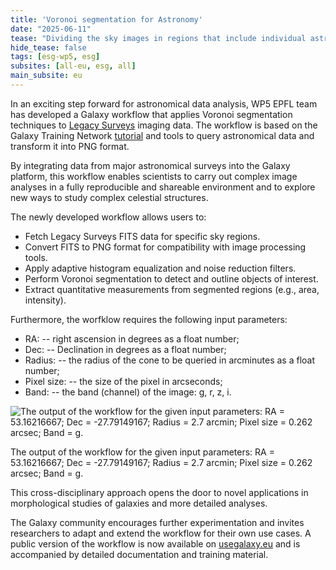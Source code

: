 ```yaml
---
title: 'Voronoi segmentation for Astronomy'
date: "2025-06-11"  
tease: "Dividing the sky images in regions that include individual astronomical objects or clusters."
hide_tease: false
tags: [esg-wp5, esg]
subsites: [all-eu, esg, all]
main_subsite: eu
---
```



In an exciting step forward for astronomical data analysis, WP5 EPFL team has developed a Galaxy workflow that applies Voronoi segmentation techniques to [Legacy Surveys](https://www.legacysurvey.org/) imaging data. The workflow is based on the Galaxy Training Network [tutorial](https://training.galaxyproject.org/topics/imaging/tutorials/voronoi-segmentation/tutorial.html) and tools to query astronomical data and transform it into PNG format. 

By integrating data from major astronomical surveys into the Galaxy platform, this workflow enables scientists to carry out complex image analyses in a fully reproducible and shareable environment and to explore new ways to study complex celestial structures.

The newly developed workflow allows users to:
* Fetch Legacy Surveys FITS data for specific sky regions.
* Convert FITS to PNG format for compatibility with image processing tools.
* Apply adaptive histogram equalization and noise reduction filters.
* Perform Voronoi segmentation to detect and outline objects of interest.
* Extract quantitative measurements from segmented regions (e.g., area, intensity).

Furthermore, the worfklow requires the following input parameters:
* RA: -- right ascension in degrees as a float number;
* Dec: -- Declination in degrees as a float number;
* Radius: -- the radius of the cone to be queried in arcminutes as a float number;
* Pixel size: -- the size of the pixel in arcseconds;
* Band: -- the band (channel) of the image: g, r, z, i. 

<div class="center">
<div class="img-sizer" style="width: 100%">

![The output of the workflow for the given input parameters: RA = 53.16216667; Dec = -27.79149167; Radius = 2.7 arcmin; Pixel size = 0.262 arcsec; Band = g.](galaxy-voronoi-astronomy-output.tiff)</div>
<figcaption>
The output of the workflow for the given input parameters: RA = 53.16216667; Dec = -27.79149167; Radius = 2.7 arcmin; Pixel size = 0.262 arcsec; Band = g.
</figcaption>

This cross-disciplinary approach opens the door to novel applications in morphological studies of galaxies and more detailed analyses.

The Galaxy community encourages further experimentation and invites researchers to adapt and extend the workflow for their own use cases. A public version of the workflow is now available on [usegalaxy.eu](https://usegalaxy.eu/published/workflow?id=bc78c184fabcff1d) and is accompanied by detailed documentation and training material.
